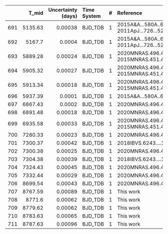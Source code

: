 |     |   T_mid |   Uncertainty (days) | Time System   |   # | Reference                                |
|----:|--------:|---------------------:|:--------------|----:|:-----------------------------------------|
| 691 | 5135.63 |              0.00038 | BJD_TDB       |   1 | 2015A&A...580A..60M; 2011ApJ...726...52H |
| 692 | 5167.7  |              0.0004  | BJD_TDB       |   1 | 2015A&A...580A..60M; 2011ApJ...726...52H |
| 693 | 5889.28 |              0.00024 | BJD_TDB       |   1 | 2020MNRAS.496.4174B; 2015MNRAS.451.4060S |
| 694 | 5905.32 |              0.00027 | BJD_TDB       |   1 | 2020MNRAS.496.4174B; 2015MNRAS.451.4060S |
| 695 | 5913.34 |              0.00018 | BJD_TDB       |   1 | 2020MNRAS.496.4174B; 2015MNRAS.451.4060S |
| 696 | 5937.39 |              0.0001  | BJD_TDB       |   1 | 2015A&A...580A..60M                      |
| 697 | 6867.43 |              0.0002  | BJD_TDB       |   1 | 2020MNRAS.496.4174B                      |
| 698 | 6891.48 |              0.00018 | BJD_TDB       |   1 | 2020MNRAS.496.4174B                      |
| 699 | 6935.58 |              0.00033 | BJD_TDB       |   1 | 2020MNRAS.496.4174B; 2015MNRAS.451.4060S |
| 700 | 7280.33 |              0.00023 | BJD_TDB       |   1 | 2020MNRAS.496.4174B                      |
| 701 | 7300.37 |              0.00042 | BJD_TDB       |   1 | 2018IBVS.6243....1M                      |
| 702 | 7300.38 |              0.00025 | BJD_TDB       |   1 | 2020MNRAS.496.4174B                      |
| 703 | 7304.38 |              0.00039 | BJD_TDB       |   1 | 2018IBVS.6243....1M                      |
| 704 | 7324.43 |              0.00045 | BJD_TDB       |   1 | 2020MNRAS.496.4174B                      |
| 705 | 7332.44 |              0.00029 | BJD_TDB       |   1 | 2020MNRAS.496.4174B                      |
| 706 | 8699.54 |              0.00043 | BJD_TDB       |   1 | 2020MNRAS.496.4174B                      |
| 707 | 8767.59 |              0.00089 | BJD_TDB       |   1 | This work                                |
| 708 | 8771.6  |              0.00062 | BJD_TDB       |   1 | This work                                |
| 709 | 8779.62 |              0.00062 | BJD_TDB       |   1 | This work                                |
| 710 | 8783.63 |              0.00065 | BJD_TDB       |   1 | This work                                |
| 711 | 8787.63 |              0.00096 | BJD_TDB       |   1 | This work                                |